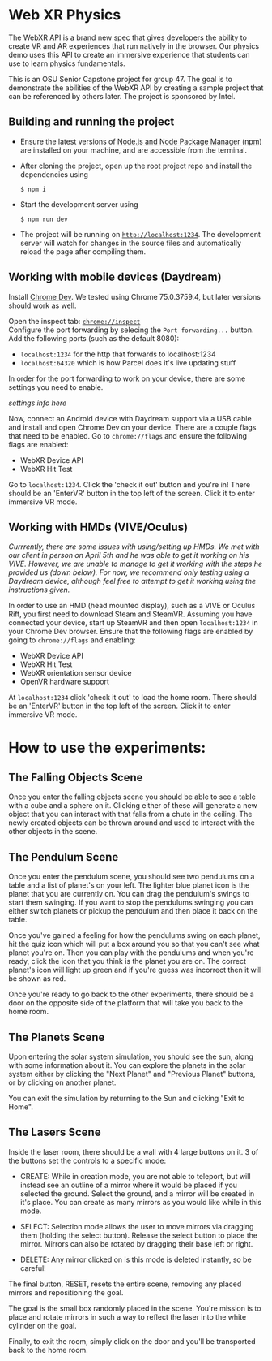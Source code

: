 # Web XR Physics
The WebXR API is a brand new spec that gives developers the ability to create VR and AR experiences that run natively in the browser. Our physics demo uses this API to create an immersive experience that students can use to learn physics fundamentals.

This is an OSU Senior Capstone project for group 47. The goal is to demonstrate the abilities of the WebXR API by creating a sample project that can be referenced by others later. The project is sponsored by Intel. 

## Building and running the project
- Ensure the latest versions of [Node.js and Node Package Manager (npm)](https://nodejs.org/en/download/) are installed on your machine, and are accessible from the terminal. 

- After cloning the project, open up the root project repo and install the dependencies using
  ```
  $ npm i
  ```
- Start the development server using 
  ```
  $ npm run dev
  ```
- The project will be running on [`http://localhost:1234`](http://localhost:1234). The development server will watch for changes in the source files and automatically reload the page after compiling them.

## Working with mobile devices (Daydream)
Install [Chrome Dev](https://www.google.com/chrome/dev/). We tested using Chrome 75.0.3759.4, but later versions should work as well. 

Open the inspect tab: [`chrome://inspect`](chrome://inspect)  
Configure the port forwarding by selecing the `Port forwarding...` button. Add the following ports (such as the default 8080):
 - `localhost:1234` for the http that forwards to localhost:1234 
 - `localhost:64320` which is how Parcel does it's live updating stuff
 
 In order for the port forwarding to work on your device, there are some settings you need to enable.
 
 *settings info here*
 
 Now, connect an Android device with Daydream support via a USB cable and install and open Chrome Dev on your device. There are a couple flags that need to be enabled. Go to `chrome://flags` and ensure the following flags are enabled:
 - WebXR Device API
 - WebXR Hit Test
 
Go to `localhost:1234`. Click the 'check it out' button and you're in! There should be an 'EnterVR' button in the top left of the screen. Click it to enter immersive VR mode.
 
## Working with HMDs (VIVE/Oculus)
*Currrently, there are some issues with using/setting up HMDs. We met with our client in person on April 5th and he was able to get it working on his VIVE. However, we are unable to manage to get it working with the steps he provided us (down below). For now, we recommend only testing using a Daydream device, although feel free to attempt to get it working using the instructions given.*

In order to use an HMD (head mounted display), such as a VIVE or Oculus Rift, you first need to download Steam and SteamVR. Assuming you have connected your device, start up SteamVR and then open `localhost:1234` in your Chrome Dev browser. Ensure that the following flags are enabled by going to `chrome://flags` and enabling:
- WebXR Device API
- WebXR Hit Test
- WebXR orientation sensor device
- OpenVR hardware support

At `localhost:1234` click 'check it out' to load the home room. There should be an 'EnterVR' button in the top left of the screen. Click it to enter immersive VR mode.

# How to use the experiments:
## The Falling Objects Scene
Once you enter the falling objects scene you should be able to see a table with a cube and a sphere on it.  Clicking either of these will generate a new object that you can interact with that falls from a chute in the ceiling.  The newly created objects can be thrown around and used to interact with the other objects in the scene.

## The Pendulum Scene
Once you enter the pendulum scene, you should see two pendulums on a table and a list of planet's on your left.  The lighter blue planet icon is the planet that you are currently on.  You can drag the pendulum's swings to start them swinging.  If you want to stop the pendulums swinging you can either switch planets or pickup the pendulum and then place it back on the table.

Once you've gained a feeling for how the pendulums swing on each planet, hit the quiz icon which will put a box around you so that you can't see what planet you're on.  Then you can play with the pendulums and when you're ready, click the icon that you think is the planet you are on.  The correct planet's icon will light up green and if you're guess was incorrect then it will be shown as red.

Once you're ready to go back to the other experiments, there should be a door on the opposite side of the platform that will take you back to the home room.

## The Planets Scene
Upon entering the solar system simulation, you should see the sun, along with some information about it. You can explore the planets in the solar system either by clicking the "Next Planet" and "Previous Planet" buttons, or by clicking on another planet.

You can exit the simulation by returning to the Sun and clicking "Exit to Home".

## The Lasers Scene
Inside the laser room, there should be a wall with 4 large buttons on it. 3 of the buttons set the controls to a specific mode:
- CREATE: While in creation mode, you are not able to teleport, but will instead see an outline of a mirror where it would be placed if you selected the ground. Select the ground, and a mirror will be created in it's place. You can create as many mirrors as you would like while in this mode.

- SELECT: Selection mode allows the user to move mirrors via dragging them (holding the select button). Release the select button to place the mirror. Mirrors can also be rotated by dragging their base left or right.

- DELETE: Any mirror clicked on is this mode is deleted instantly, so be careful!

The final button, RESET, resets the entire scene, removing any placed mirrors and repositioning the goal.

The goal is the small box randomly placed in the scene. You're mission is to place and rotate mirrors in such a way to reflect the laser into the white cylinder on the goal. 

Finally, to exit the room, simply click on the door and you'll be transported back to the home room.
